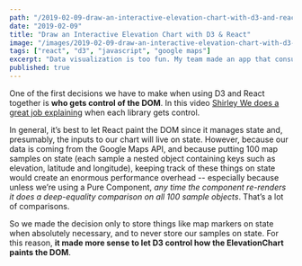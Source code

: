 ```yaml
---
path: "/2019-02-09-draw-an-interactive-elevation-chart-with-d3-and-react"
date: "2019-02-09"
title: "Draw an Interactive Elevation Chart with D3 & React"
image: "/images/2019-02-09-draw-an-interactive-elevation-chart-with-d3-and-react.gif"
tags: ["react", "d3", "javascript", "google maps"]
excerpt: "Data visualization is too fun. My team made an app that consumes a user’s trip data and uses it to draw cool stuff. Here’s how we used React, D3 and Google Maps to do it."
published: true
---
```


One of the first decisions we have to make when using D3 and React together is **who gets control of the DOM**. In this video [Shirley We does a great job explaining](https://www.youtube.com/watch?v=zXBdNDnqV2Q) when each library gets control.

In general, it’s best to let React paint the DOM since it manages state and, presumably, the inputs to our chart will live on state. However, because our data is coming from the Google Maps API, and because putting 100 map samples on state (each sample a nested object containing keys such as elevation, latitude and longitude), keeping track of these things on state would create an enormous performance overhead -- especially because unless we’re using a Pure Component, _any time the component re-renders it does a deep-equality comparison on all 100 sample objects_. That’s a lot of comparisons.

So we made the decision only to store things like map markers on state when absolutely necessary, and to never store our samples on state. For this reason, **it made more sense to let D3 control how the ElevationChart paints the DOM**.
